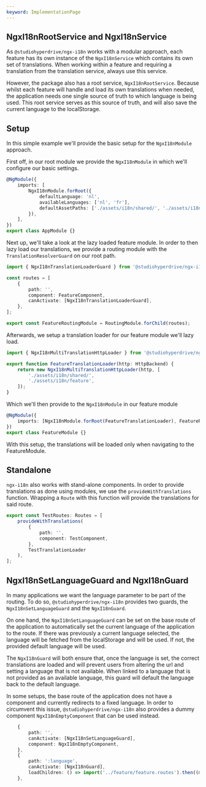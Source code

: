 ```yaml
---
keyword: ImplementationPage
---
```


## NgxI18nRootService and NgxI18nService

As `@studiohyperdrive/ngx-i18n` works with a modular approach, each feature has its own instance of the `NgxI18nService` which contains its own set of translations. When working within a feature and requiring a translation from the translation service, always use this service.

However, the package also has a root service, `NgxI18nRootService`. Because whilst each feature will handle and load its own translations when needed, the application needs one single source of truth to which language is being used. This root service serves as this source of truth, and will also save the current language to the localStorage.

## Setup

In this simple example we'll provide the basic setup for the `NgxI18nModule` approach.

First off, in our root module we provide the `NgxI18nModule` in which we'll configure our basic settings.

```ts
@NgModule({
	imports: [
		NgxI18nModule.forRoot({
			defaultLanguage: 'nl',
			availableLanguages: ['nl', 'fr'],
			defaultAssetPaths: ['./assets/i18n/shared/', './assets/i18n/ui/'],
		}),
	],
})
export class AppModule {}
```

Next up, we'll take a look at the lazy loaded feature module. In order to then lazy load our translations, we provide a routing module with the `TranslationResolverGuard` on our root path.

```ts
import { NgxI18nTranslationLoaderGuard } from '@studiohyperdrive/ngx-i18n';

const routes = [
	{
		path: '',
		component: FeatureComponent,
		canActivate: [NgxI18nTranslationLoaderGuard],
	},
];

export const FeatureRoutingModule = RoutingModule.forChild(routes);
```

Afterwards, we setup a translation loader for our feature module we'll lazy load.

```ts
import { NgxI18nMultiTranslationHttpLoader } from '@studiohyperdrive/ngx-i18n';

export function FeatureTranslationLoader(http: HttpBackend) {
	return new NgxI18nMultiTranslationHttpLoader(http, [
		'./assets/i18n/shared/',
		'./assets/i18n/feature',
	]);
}
```

Which we'll then provide to the `NgxI18nModule` in our feature module

```ts
@NgModule({
	imports: [NgxI18nModule.forRoot(FeatureTranslationLoader), FeatureRoutingModule],
})
export class FeatureModule {}
```

With this setup, the translations will be loaded only when navigating to the FeatureModule.

## Standalone

`ngx-i18n` also works with stand-alone components. In order to provide translations as done using modules, we use the `provideWithTranslations` function. Wrapping a `Route` with this function will provide the translations for said route.

```ts
export const TestRoutes: Routes = [
	provideWithTranslations(
		{
			path: '',
			component: TestComponent,
		},
		TestTranslationLoader
	),
];
```

## NgxI18nSetLanguageGuard and NgxI18nGuard

In many applications we want the language parameter to be part of the routing. To do so, `@studiohyperdrive/ngx-i18n` provides two guards, the `NgxI18nSetLanguageGuard` and the `NgxI18nGuard`.

On one hand, the `NgxI18nSetLanguageGuard` can be set on the base route of the application to automatically set the current language of the application to the route. If there was previously a current language selected, the language will be fetched from the localStorage and will be used. If not, the provided default language will be used.

The `NgxI18nGuard` will both ensure that, once the language is set, the correct translations are loaded and will prevent users from altering the url and setting a language that is not available. When linked to a language that is not provided as an available language, this guard will default the language back to the default language.

In some setups, the base route of the application does not have a component and currently redirects to a fixed language. In order to circumvent this issue, `@studiohyperdrive/ngx-i18n` also provides a dummy component `NgxI18nEmptyComponent` that can be used instead.

```ts
    {
		path: '',
		canActivate: [NgxI18nSetLanguageGuard],
		component: NgxI18nEmptyComponent,
	},
	{
		path: ':language',
		canActivate: [NgxI18nGuard],
		loadChildren: () => import('../feature/feature.routes').then((m) => m.FeatureRoutes),
	},
```
